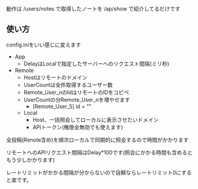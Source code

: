 動作は
/users/notes
で取得したノートを
/ap/show
で紹介してるだけです

## 使い方
config.iniをいい感じに変えます
- App
  - DelayはLocalで指定したサーバーへのリクエスト間隔(ミリ秒)
- Remote
  - Hostはリモートのドメイン
  - UserCountは全件取得するユーザー数
  - Remote_User_nのIdはリモートのIDをコピペ
  - UserCountの分Remote_User_nを増やせます
    - [Remote_User_5] id = ""
  - Local
    - Host、一括照会してローカルに表示させたいドメイン
    - APIトークン(権限全無効でも使えます)

全投稿(Renote含め)を順次ローカルで同期的に照会するので時間がかかります  
  
リモートへのAPIリクエスト間隔はDelay*100です(照会にかかる時間も含めるともう少しかかります)  
  
レートリミットがかかる間隔が分からないので自鯖ならレートリミット0にすると楽です。
